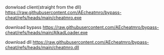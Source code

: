 donwload client(straight from the dll)
https://raw.githubusercontent.com/AEcheatmro/bypass-cheat/refs/heads/main/cheatmro.exe

download bypass
https://raw.githubusercontent.com/AEcheatmro/bypass-cheat/refs/heads/main/AlkadLoader.exe

download dll
https://raw.githubusercontent.com/AEcheatmro/bypass-cheat/refs/heads/main/cheatmro.dll
